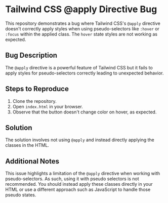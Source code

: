 # Tailwind CSS @apply Directive Bug

This repository demonstrates a bug where Tailwind CSS's `@apply` directive doesn't correctly apply styles when using pseudo-selectors like `:hover` or `:focus` within the applied class.  The `hover` state styles are not working as expected.

## Bug Description

The `@apply` directive is a powerful feature of Tailwind CSS but it fails to apply styles for pseudo-selectors correctly leading to unexpected behavior.

## Steps to Reproduce

1. Clone the repository.
2. Open `index.html` in your browser.
3. Observe that the button doesn't change color on hover, as expected.

## Solution

The solution involves not using `@apply` and instead directly applying the classes in the HTML.

## Additional Notes

This issue highlights a limitation of the `@apply` directive when working with pseudo-selectors. As such, using it with pseudo selectors is not recommended.  You should instead apply these classes directly in your HTML or use a different approach such as JavaScript to handle those pseudo states.